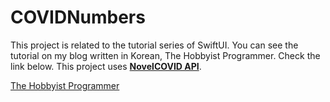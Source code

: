 # COVIDNumbers

This project is related to the tutorial series of SwiftUI. You can see the tutorial on my blog written in Korean, The Hobbyist Programmer. Check the link below. This project uses **[NovelCOVID API](https://github.com/disease-sh/API)**.

[The Hobbyist Programmer](https://hmseo.github.io)
